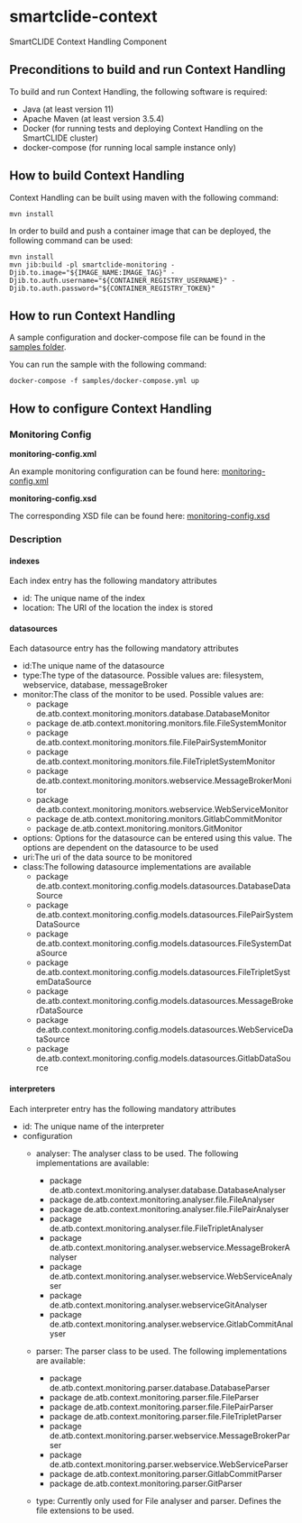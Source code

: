 # smartclide-context
SmartCLIDE Context Handling Component

## Preconditions to build and run Context Handling

To build and run Context Handling, the following software is required:

- Java (at least version 11)
- Apache Maven (at least version 3.5.4)
- Docker (for running tests and deploying Context Handling on the SmartCLIDE cluster)
- docker-compose (for running local sample instance only)

## How to build Context Handling

Context Handling can be built using maven with the following command:

  ```shell
  mvn install
  ```

In order to build and push a container image that can be deployed, the following command can be used:

  ```shell
  mvn install
  mvn jib:build -pl smartclide-monitoring -Djib.to.image="${IMAGE_NAME:IMAGE_TAG}" -Djib.to.auth.username="${CONTAINER_REGISTRY_USERNAME}" -Djib.to.auth.password="${CONTAINER_REGISTRY_TOKEN}"
  ```

## How to run Context Handling

A sample configuration and docker-compose file can be found in the [samples folder](samples).

You can run the sample with the following command: 

   ```shell
   docker-compose -f samples/docker-compose.yml up
   ```
   
## How to configure Context Handling

### Monitoring Config

**monitoring-config.xml**

An example monitoring configuration can be found here: [monitoring-config.xml](samples/config/monitoring-config.xml)

**monitoring-config.xsd**

The corresponding XSD file can be found here: [monitoring-config.xsd](samples/config/monitoring-config.xsd)

### Description

#### indexes

Each index entry has the following mandatory attributes

- id: The unique name of the index
- location: The URI of the location the index is stored

#### datasources

Each datasource entry has the following mandatory attributes

- id:The unique name of the datasource
- type:The type of the datasource. Possible values are: filesystem, webservice, database, messageBroker
- monitor:The class of the monitor to be used. Possible values are:
    - package de.atb.context.monitoring.monitors.database.DatabaseMonitor
    - package de.atb.context.monitoring.monitors.file.FileSystemMonitor
    - package de.atb.context.monitoring.monitors.file.FilePairSystemMonitor
    - package de.atb.context.monitoring.monitors.file.FileTripletSystemMonitor
    - package de.atb.context.monitoring.monitors.webservice.MessageBrokerMonitor
    - package de.atb.context.monitoring.monitors.webservice.WebServiceMonitor
    - package de.atb.context.monitoring.monitors.GitlabCommitMonitor
    - package de.atb.context.monitoring.monitors.GitMonitor
- options: Options for the datasource can be entered using this value. The options are dependent on the datasource to be used
- uri:The uri of the data source to be monitored
- class:The following datasource implementations are available
    - package de.atb.context.monitoring.config.models.datasources.DatabaseDataSource
    - package de.atb.context.monitoring.config.models.datasources.FilePairSystemDataSource
    - package de.atb.context.monitoring.config.models.datasources.FileSystemDataSource
    - package de.atb.context.monitoring.config.models.datasources.FileTripletSystemDataSource
    - package de.atb.context.monitoring.config.models.datasources.MessageBrokerDataSource
    - package de.atb.context.monitoring.config.models.datasources.WebServiceDataSource
    - package de.atb.context.monitoring.config.models.datasources.GitlabDataSource

#### interpreters

Each interpreter entry has the following mandatory attributes

- id: The unique name of the interpreter
- configuration
    - analyser: The analyser class to be used. The following implementations are available:
        - package de.atb.context.monitoring.analyser.database.DatabaseAnalyser
        - package de.atb.context.monitoring.analyser.file.FileAnalyser
        - package de.atb.context.monitoring.analyser.file.FilePairAnalyser
        - package de.atb.context.monitoring.analyser.file.FileTripletAnalyser
        - package de.atb.context.monitoring.analyser.webservice.MessageBrokerAnalyser
        - package de.atb.context.monitoring.analyser.webservice.WebServiceAnalyser
        - package de.atb.context.monitoring.analyser.webserviceGitAnalyser
        - package de.atb.context.monitoring.analyser.webservice.GitlabCommitAnalyser
    - parser: The parser class to be used. The following implementations are available:
        - package de.atb.context.monitoring.parser.database.DatabaseParser
        - package de.atb.context.monitoring.parser.file.FileParser
        - package de.atb.context.monitoring.parser.file.FilePairParser
        - package de.atb.context.monitoring.parser.file.FileTripletParser
        - package de.atb.context.monitoring.parser.webservice.MessageBrokerParser
        - package de.atb.context.monitoring.parser.webservice.WebServiceParser
        - package de.atb.context.monitoring.parser.GitlabCommitParser
        - package de.atb.context.monitoring.parser.GitParser

    - type: Currently only used for File analyser and parser. Defines the file extensions to be used.


